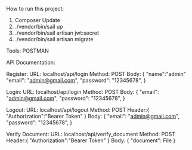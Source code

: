 How to run this project:

1. Composer Update
2. ./vendor/bin/sail up
3. ./vendor/bin/sail artisan jwt:secret
4. ./vendor/bin/sail artisan migrate

Tools: POSTMAN

API Documentation:

Register:
URL: localhost/api/login
Method: POST
Body:
{
"name":"admin"
"email": "admin@gmail.com",
"password": "12345678",
}

Login:
URL: localhost/api/login
Method: POST
Body:
{
"email": "admin@gmail.com",
"password": "12345678",
}

Logout:
URL: localhost/api/logout
Method: POST
Header:{
"Authorization":"Bearer Token"
}
Body:
{
"email": "admin@gmail.com",
"password": "12345678",
}

Verify Document:
URL: localhost/api/verify_document
Method: POST
Header:{
"Authorization":"Bearer Token"
}
Body:
{
"document": File
}

